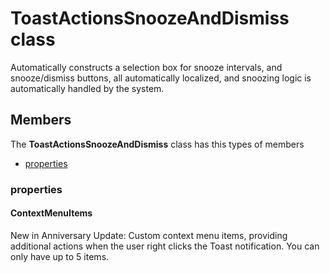 
# ToastActionsSnoozeAndDismiss class

Automatically constructs a selection box for snooze intervals, and snooze/dismiss buttons, all automatically localized, and snoozing logic is automatically handled by the system.

## Members

The **ToastActionsSnoozeAndDismiss** class has this types of members

* [properties](#properties)

### properties

#### ContextMenuItems

New in Anniversary Update: Custom context menu items, providing additional actions when the user right clicks the Toast notification. You can only have up to 5 items.
